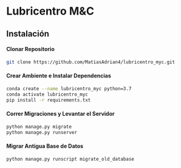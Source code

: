 # Lubricentro M&C

## Instalación

#### Clonar Repositorio
```bash
git clone https://github.com/MatiasAdrian4/lubricentro_myc.git
```
#### Crear Ambiente e Instalar Dependencias
```bash
conda create --name lubricentro_myc python=3.7
conda activate lubricentro_myc
pip install -r requirements.txt
```

#### Correr Migraciones y Levantar el Servidor
```bash
python manage.py migrate
python manage.py runserver
```

#### Migrar Antigua Base de Datos
```bash
python manage.py runscript migrate_old_database
```